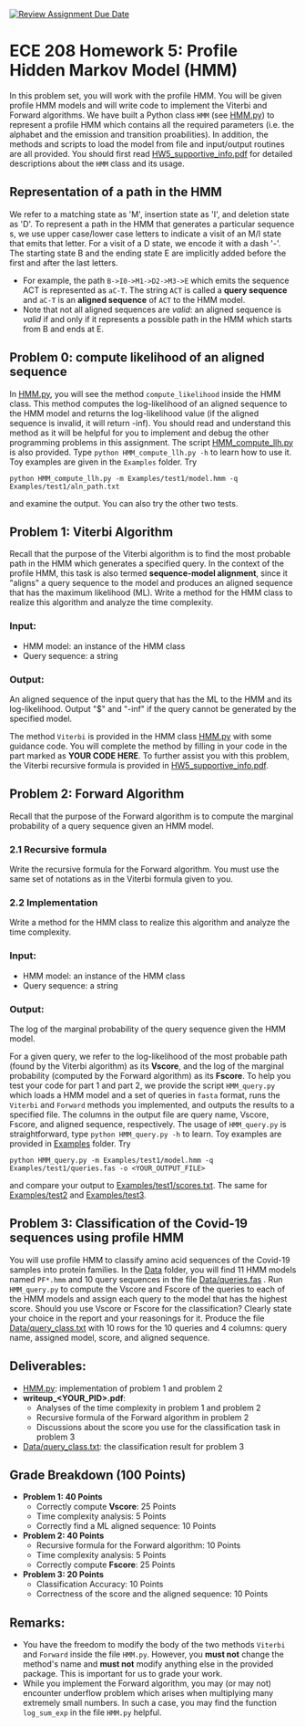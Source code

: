 [![Review Assignment Due Date](https://classroom.github.com/assets/deadline-readme-button-24ddc0f5d75046c5622901739e7c5dd533143b0c8e959d652212380cedb1ea36.svg)](https://classroom.github.com/a/72l8TFi6)
# ECE 208 Homework 5: Profile Hidden Markov Model (HMM)

In this problem set, you will work with the profile HMM. You will be given profile HMM models and will write code to implement the Viterbi and Forward algorithms. We have built a Python class ```HMM``` (see [HMM.py](HMM.py)) to represent a profile HMM which contains all the required parameters (i.e. the alphabet and the emission and transition proabilities). In addition, the methods and scripts to load the model from file and input/output routines are all provided. You should first read [HW5_supportive_info.pdf](HW5_supportive_info.pdf) for detailed descriptions about the ```HMM``` class and its usage.

## Representation of a path in the HMM
We refer to a matching state as 'M', insertion state as 'I', and deletion state as 'D'. 
To represent a path in the HMM that generates a particular sequence s, we use upper case/lower case letters to indicate a visit of an M/I state that emits that letter. For a visit of a D state, we encode it with a dash '-'. The starting state B and the ending state E are implicitly added before the first and after the last letters.
* For example, the path `B->I0->M1->D2->M3->E` which emits the sequence ACT is represented as `aC-T`. The string `ACT` is called a **query sequence** and `aC-T` is an **aligned sequence** of `ACT` to the HMM model. 
* Note that not all aligned sequences are *valid*: an aligned sequence is *valid* if and only if it represents a possible path in the HMM which starts from B and ends at E.

## Problem 0: compute likelihood of an aligned sequence
In [HMM.py](HMM.py), you will see the method ```compute_likelihood``` inside the HMM class. This method computes the log-likelihood of an aligned sequence to the HMM model and returns the log-likelihood value (if the aligned sequence is invalid, it will return -inf). You should read and understand this method as it will be helpful for you to implement and debug the other programming problems in this assignment. The script [HMM_compute_llh.py](HMM_compute_llh.py) is also provided. Type ```python HMM_compute_llh.py -h``` to learn how to use it. Toy examples are given in the ```Examples``` folder. Try 

```python HMM_compute_llh.py -m Examples/test1/model.hmm -q Examples/test1/aln_path.txt``` 

and examine the output. You can also try the other two tests.

## Problem 1: Viterbi Algorithm
Recall that the purpose of the Viterbi algorithm is to find the most probable path in the HMM which generates a specified query. In the context of the profile HMM, this task is also termed **sequence-model alignment**, since it "aligns" a query sequence to the model and produces an aligned sequence that has the maximum likelihood (ML). Write a method for the HMM class to realize this algorithm and analyze the time complexity.

### Input: 
   + HMM model: an instance of the HMM class
   + Query sequence: a string
   
### Output:
An aligned sequence of the input query that has the ML to the HMM and its log-likelihood. Output "$" and "-inf" if the query cannot be generated by the specified model.

The method ```Viterbi``` is provided in the HMM class [HMM.py](HMM.py) with some guidance code. You will complete the method by filling in your code in the part marked as **YOUR CODE HERE**. To further assist you with this problem, the Viterbi recursive formula is provided in [HW5_supportive_info.pdf](HW5_supportive_info.pdf).

## Problem 2: Forward Algorithm
Recall that the purpose of the Forward algorithm is to compute the marginal probability of a query sequence given an HMM model.
### 2.1 Recursive formula
Write the recursive formula for the Forward algorithm. You must use the same set of notations as in the Viterbi formula given to you.
### 2.2 Implementation 
Write a method for the HMM class to realize this algorithm and analyze the time complexity.

### Input: 
   + HMM model: an instance of the HMM class
   + Query sequence: a string
   
### Output:
The log of the marginal probability of the query sequence given the HMM model.

For a given query, we refer to the log-likelihood of the most probable path (found by the Viterbi algorithm) as its **Vscore**, and the log of the marginal probability (computed by the Forward algorithm) as its **Fscore**. To help you test your code for part 1 and part 2, we provide the script ```HMM_query.py``` which loads a HMM model and a set of queries in ```fasta``` format, runs the ```Viterbi``` and ```Forward``` methods you implemented, and outputs the results to a specified file. The columns in the output file are query name, Vscore, Fscore, and aligned sequence, respectively. The usage of ```HMM_query.py``` is straightforward, type ```python HMM_query.py -h``` to learn. Toy examples are provided in [Examples](Examples) folder. Try 

```python HMM_query.py -m Examples/test1/model.hmm -q Examples/test1/queries.fas -o <YOUR_OUTPUT_FILE>``` 

and compare your output to [Examples/test1/scores.txt](Examples/test1/scores.txt). The same for [Examples/test2](Examples/test2) and [Examples/test3](Examples/test3).

## Problem 3: Classification of the Covid-19 sequences using profile HMM 
You will use profile HMM to classify amino acid sequences of the Covid-19 samples into protein families. In the [Data](Data) folder, you will find 11 HMM models named ```PF*.hmm``` and 10 query sequences in the file [Data/queries.fas](Data/queries.fas) . Run ```HMM_query.py``` to compute the Vscore and Fscore of the queries to each of the HMM models and assign each query to the model that has the highest score. Should you use Vscore or Fscore for the classification? Clearly state your choice in the report and your reasonings for it. Produce the file [Data/query_class.txt](Data/query_class.txt) with 10 rows for the 10 queries and 4 columns: query name, assigned model, score, and aligned sequence.

## Deliverables:
* [HMM.py](HMM.py): implementation of problem 1 and problem 2
* **writeup_<YOUR_PID>.pdf**: 
   * Analyses of the time complexity in problem 1 and problem 2
   * Recursive formula of the Forward algorithm in problem 2
   * Discussions about the score you use for the classification task in problem 3
* [Data/query_class.txt](Data/query_class.txt): the classification result for problem 3   

## Grade Breakdown (100 Points)
* **Problem 1: 40 Points**
   * Correctly compute **Vscore**: 25 Points
   * Time complexity analysis: 5 Points
   * Correctly find a ML aligned sequence: 10 Points
* **Problem 2: 40 Points**
   * Recursive formula for the Forward algorithm: 10 Points
   * Time complexity analysis: 5 Points
   * Correctly compute **Fscore**: 25 Points
* **Problem 3: 20 Points**
   * Classification Accuracy: 10 Points
   * Correctness of the score and the aligned sequence: 10 Points
   
## Remarks:
* You have the freedom to modify the body of the two methods ```Viterbi``` and ```Forward``` inside the file ```HMM.py```. However, you **must not** change the method's name and **must not** modify anything else in the provided package. This is important for us to grade your work.
* While you implement the Forward algorithm, you may (or may not) encounter underflow problem which arises when multiplying many extremely small numbers. In such a case, you may find the function ```log_sum_exp``` in the file ```HMM.py``` helpful.
